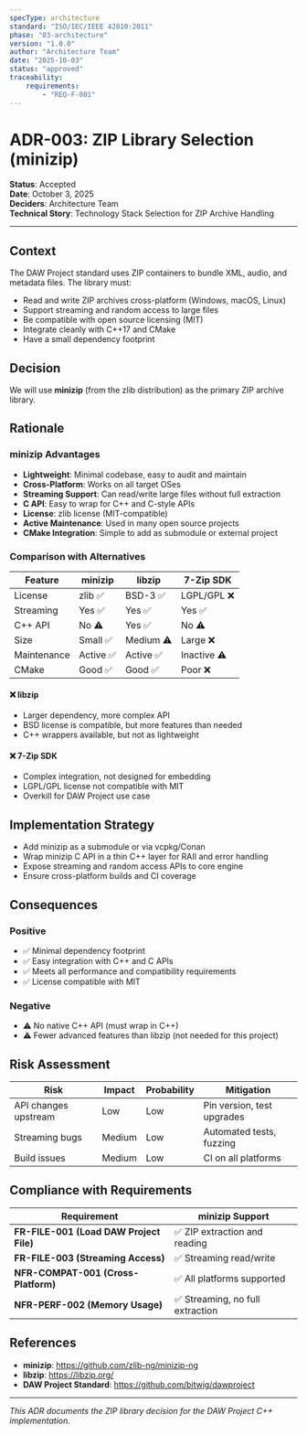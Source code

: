 ```yaml
---
specType: architecture
standard: "ISO/IEC/IEEE 42010:2011"
phase: "03-architecture"
version: "1.0.0"
author: "Architecture Team"
date: "2025-10-03"
status: "approved"
traceability:
    requirements:
        - "REQ-F-001"
---
```


# ADR-003: ZIP Library Selection (minizip)

**Status**: Accepted  
**Date**: October 3, 2025  
**Deciders**: Architecture Team  
**Technical Story**: Technology Stack Selection for ZIP Archive Handling

---

## Context

The DAW Project standard uses ZIP containers to bundle XML, audio, and metadata files. The library must:
- Read and write ZIP archives cross-platform (Windows, macOS, Linux)
- Support streaming and random access to large files
- Be compatible with open source licensing (MIT)
- Integrate cleanly with C++17 and CMake
- Have a small dependency footprint

## Decision

We will use **minizip** (from the zlib distribution) as the primary ZIP archive library.

## Rationale

### minizip Advantages
- **Lightweight**: Minimal codebase, easy to audit and maintain
- **Cross-Platform**: Works on all target OSes
- **Streaming Support**: Can read/write large files without full extraction
- **C API**: Easy to wrap for C++ and C-style APIs
- **License**: zlib license (MIT-compatible)
- **Active Maintenance**: Used in many open source projects
- **CMake Integration**: Simple to add as submodule or external project

### Comparison with Alternatives
| Feature | minizip | libzip | 7-Zip SDK |
|---------|---------|--------|-----------|
| License | zlib ✅ | BSD-3 ✅ | LGPL/GPL ❌ |
| Streaming | Yes ✅ | Yes ✅ | Yes ✅ |
| C++ API | No ⚠️ | Yes ✅ | No ⚠️ |
| Size | Small ✅ | Medium ⚠️ | Large ❌ |
| Maintenance | Active ✅ | Active ✅ | Inactive ⚠️ |
| CMake | Good ✅ | Good ✅ | Poor ❌ |

#### ❌ **libzip**
- Larger dependency, more complex API
- BSD license is compatible, but more features than needed
- C++ wrappers available, but not as lightweight

#### ❌ **7-Zip SDK**
- Complex integration, not designed for embedding
- LGPL/GPL license not compatible with MIT
- Overkill for DAW Project use case

## Implementation Strategy
- Add minizip as a submodule or via vcpkg/Conan
- Wrap minizip C API in a thin C++ layer for RAII and error handling
- Expose streaming and random access APIs to core engine
- Ensure cross-platform builds and CI coverage

## Consequences

### Positive
- ✅ Minimal dependency footprint
- ✅ Easy integration with C++ and C APIs
- ✅ Meets all performance and compatibility requirements
- ✅ License compatible with MIT

### Negative
- ⚠️ No native C++ API (must wrap in C++)
- ⚠️ Fewer advanced features than libzip (not needed for this project)

## Risk Assessment
| Risk | Impact | Probability | Mitigation |
|------|--------|-------------|------------|
| API changes upstream | Low | Low | Pin version, test upgrades |
| Streaming bugs | Medium | Low | Automated tests, fuzzing |
| Build issues | Medium | Low | CI on all platforms |

## Compliance with Requirements
| Requirement | minizip Support |
|-------------|-----------------|
| **FR-FILE-001 (Load DAW Project File)** | ✅ ZIP extraction and reading |
| **FR-FILE-003 (Streaming Access)** | ✅ Streaming read/write |
| **NFR-COMPAT-001 (Cross-Platform)** | ✅ All platforms supported |
| **NFR-PERF-002 (Memory Usage)** | ✅ Streaming, no full extraction |

## References
- **minizip**: https://github.com/zlib-ng/minizip-ng
- **libzip**: https://libzip.org/
- **DAW Project Standard**: https://github.com/bitwig/dawproject

---

*This ADR documents the ZIP library decision for the DAW Project C++ implementation.*